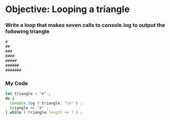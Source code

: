 # Objective: Looping a triangle
### Write a loop that makes seven calls to console.log to output the following triangle

``` js
#
##
###
####
#####
######
#######
```

### My Code

``` js
let triangle = "#" ;
do {
  console.log ( triangle, "\n" ) ;
  triangle += "#" ;
} while ( triangle.length <= 7 ) ;
```
